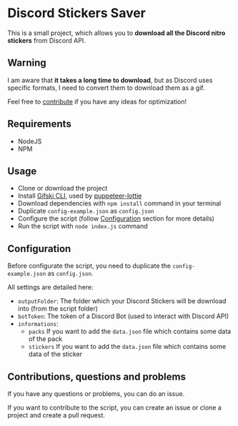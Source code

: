# Discord Stickers Saver
This is a small project, which allows you to **download all the Discord nitro stickers** from Discord API.

## Warning
I am aware that **it takes a long time to download**, but as Discord uses specific formats, I need to convert them to download them as a gif.

Feel free to [contribute](#contributions-questions-and-problems) if you have any ideas for optimization!

## Requirements
- NodeJS
- NPM

## Usage
- Clone or download the project
- Install [Gifski CLI](https://github.com/sindresorhus/Gifski), used by [puppeteer-lottie](https://github.com/transitive-bullshit/puppeteer-lottie)
- Download dependencies with `npm install` command in your terminal
- Duplicate `config-example.json` as `config.json`
- Configure the script (follow [Configuration](#configuration) section for more details)
- Run the script with `node index.js` command

## Configuration
Before configurate the script, you need to duplicate the `config-example.json` as `config.json`.

All settings are detailed here:
- `outputFolder`: The folder which your Discord Stickers will be download into (from the script folder)
- `botToken`: The token of a Discord Bot (used to interact with Discord API)
- `informations`:
    - `packs` If you want to add the `data.json` file which contains some data of the pack
    - `stickers` If you want to add the `data.json` file which contains some data of the sticker

## Contributions, questions and problems
If you have any questions or problems, you can do an issue.

If you want to contribute to the script, you can create an issue or clone a project and create a pull request.